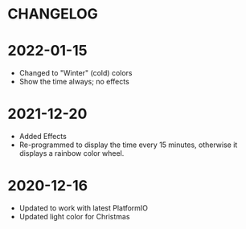 # CHANGELOG

# 2022-01-15
* Changed to "Winter" (cold) colors
* Show the time always; no effects

# 2021-12-20
* Added Effects
* Re-programmed to display the time every 15 minutes, otherwise it displays a
  rainbow color wheel.

# 2020-12-16
* Updated to work with latest PlatformIO
* Updated light color for Christmas
